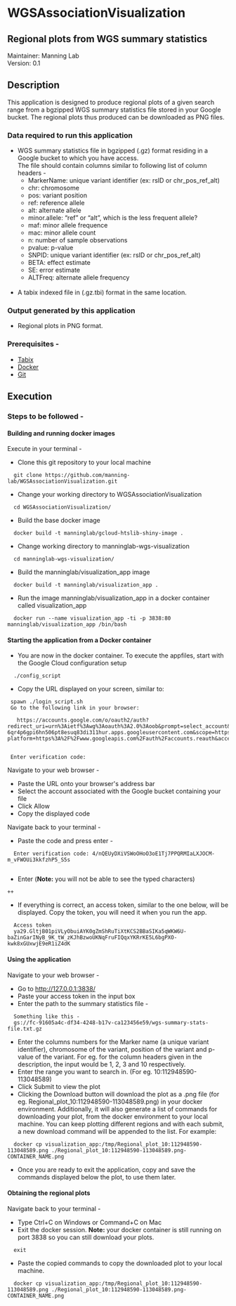 # WGSAssociationVisualization

## Regional plots from WGS summary statistics
Maintainer: Manning Lab <br>
Version: 0.1

## Description
This application is designed to produce regional plots of a given search range from a bgzipped WGS summary statistics file stored in your Google bucket. The regional plots thus produced can be downloaded as PNG files.

### Data required to run this application
 - WGS summary statistics file in bgzipped (.gz) format residing in a Google bucket to which you have access. <br>
 The file should contain columns similar to following list of column headers -
   - MarkerName: unique variant identifier (ex: rsID or chr_pos_ref_alt)
   - chr: chromosome
   - pos: variant position
   - ref: reference allele
   - alt: alternate allele
   - minor.allele: “ref” or “alt”, which is the less frequent allele?
   - maf: minor allele frequence
   - mac: minor allele count
   - n: number of sample observations
   - pvalue: p-value
   - SNPID: unique variant identifier (ex: rsID or chr_pos_ref_alt)
   - BETA: effect estimate
   - SE: error estimate
   - ALTFreq: alternate allele frequency
   <br>
 - A tabix indexed file in (.gz.tbi) format in the same location.
 
### Output generated by this application
 - Regional plots in PNG format.

### Prerequisites - 
* [Tabix](http://www.htslib.org/doc/tabix.html)
* [Docker](https://www.docker.com/)
* [Git](https://git-scm.com/)

## Execution
### Steps to be followed - 
#### Building and running docker images
Execute in your terminal - 
 - Clone this git repository to your local machine <br> 
 ```
   git clone https://github.com/manning-lab/WGSAssociationVisualization.git
 ```
 - Change your working directory to WGSAssociationVisualization <br>
 ```
   cd WGSAssociationVisualization/
 ```
 - Build the base docker image <br> 
 ```
   docker build -t manninglab/gcloud-htslib-shiny-image . 
 ```
 - Change working directory to manninglab-wgs-visualization <br> 
 ```
   cd manninglab-wgs-visualization/ 
 ```
 - Build the manninglab/visualization_app image <br> 
 ```
   docker build -t manninglab/visualization_app . 
 ```
 - Run the image manninglab/visualization_app in a docker container called visualization_app <br> 
 ```
   docker run --name visualization_app -ti -p 3838:80 manninglab/visualization_app /bin/bash 
 ```
 
 #### Starting the application from a Docker container
 - You are now in the docker container. To execute the appfiles, start with the Google Cloud configuration setup <br>
 ```
   ./config_script 
 ```
 - Copy the URL displayed on your screen, similar to:
 ```
  spawn ./login_script.sh
  Go to the following link in your browser:

    https://accounts.google.com/o/oauth2/auth?redirect_uri=urn%3Aietf%3Awg%3Aoauth%3A2.0%3Aoob&prompt=select_account&response_type=code&client_id=764086051850-6qr4p6gpi6hn506pt8esuq83di311hur.apps.googleusercontent.com&scope=https%3A%2F%2Fwww.googleapis.com%2Fauth%2Fuserinfo.email+https%3A%2F%2Fwww.googleapis.com%2Fauth%2Fcloud-platform+https%3A%2F%2Fwww.googleapis.com%2Fauth%2Faccounts.reauth&access_type=offline


  Enter verification code:
 ```
 
Navigate to your web browser -
 - Paste the URL onto your browser's address bar
 - Select the account associated with the Google bucket containing your file
 - Click Allow
 - Copy the displayed code
  
Navigate back to your terminal - 
 - Paste the code and press enter - <br>
 ```
   Enter verification code: 4/nQEUyDXiVSWoOHoO3oE1Tj7PPQRMIaLXJOCM-m_vFWOUi3kkfzhP5_S5s
   
 ```
 - Enter (**Note:** you will not be able to see the typed characters)
 ```
 ++
 ```
 - If everything is correct, an access token, similar to the one below, will be displayed. Copy the token, you will need it when you run the app.
 ```
   Access token
   ya29.GltjB01piVLyObuiAYK0gZmShRuTiXtKCS2BBaSIKa5qWKW6U-baZinGarINyB_9K_tW_zKJhBzwoUKNqFruFIQqxYKRrKE5L6bgPXO-kwk8xGUxwjE9eR1iZ4dK
 ```
#### Using the application
Navigate to your web browser - 
 - Go to http://127.0.0.1:3838/
 - Paste your access token in the input box
 - Enter the path to the summary statistics file - 
 ```
   Something like this - 
   gs://fc-91605a4c-df34-4248-b17v-ca123456e59/wgs-summary-stats-file.txt.gz
 ```
 - Enter the columns numbers for the Marker name (a unique variant identifier), chromosome of the variant, position of the variant and p-value of the variant. For eg. for the column headers given in the description, the input would be 1, 2, 3 and 10 respectively.
 - Enter the range you want to search in. (For eg. 10:112948590-113048589)
 - Click Submit to view the plot
 - Clicking the Download button will download the plot as a .png file (for eg. Regional_plot_10:112948590-113048589.png) in your docker environment. Additionally, it will also generate a list of commands for downloading your plot, from the docker environment to your local machine. You can keep plotting different regions and with each submit, a new download command will be appended to the list.
 For example: 
 ```
   docker cp visualization_app:/tmp/Regional_plot_10:112948590-113048589.png ./Regional_plot_10:112948590-113048589.png-CONTAINER_NAME.png
 ```
 - Once you are ready to exit the application, copy and save the commands displayed below the plot, to use them later. 
 
#### Obtaining the regional plots
Navigate back to your terminal - 
 - Type Ctrl+C on Windows or Command+C on Mac
 - Exit the docker session. **Note:** your docker container is still running on port 3838 so you can still download your plots.
 ```
   exit
 ```
 - Paste the copied commands to copy the downloaded plot to your local machine.
 ```
   docker cp visualization_app:/tmp/Regional_plot_10:112948590-113048589.png ./Regional_plot_10:112948590-113048589.png-CONTAINER_NAME.png
 ```
  


